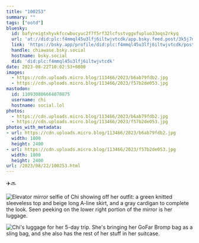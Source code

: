 ```yaml
---
title: "100253"
summary: ""
tags: ["ootd"]
bluesky:
  id: bafyreigtxhyvkfccwbucyuc2f7f5rf32lcfsstvggvfupluo33oqs2rkyq
  url: 'at://did:plc:f4mmql45u3lfj6iltwjvtcdk/app.bsky.feed.post/3k5j7mmdyfa2f'
  link: 'https://bsky.app/profile/did:plc:f4mmql45u3lfj6iltwjvtcdk/post/3k5j7mmdyfa2f'
  handle: chiawase.bsky.social
  hostname: bsky.social
  did: 'did:plc:f4mmql45u3lfj6iltwjvtcdk'
date: 2023-08-22T10:02:53+0800
images:
  - https://cdn.uploads.micro.blog/113466/2023/b6ab79fdb2.jpg
  - https://cdn.uploads.micro.blog/113466/2023/f57b2de053.jpg
mastodon:
  id: 110930806664070875
  username: chi
  hostname: social.lol
photos:
  - https://cdn.uploads.micro.blog/113466/2023/b6ab79fdb2.jpg
  - https://cdn.uploads.micro.blog/113466/2023/f57b2de053.jpg
photos_with_metadata:
- url: https://cdn.uploads.micro.blog/113466/2023/b6ab79fdb2.jpg
  width: 1800
  height: 2400
- url: https://cdn.uploads.micro.blog/113466/2023/f57b2de053.jpg
  width: 1800
  height: 2400
url: /2023/08/22/100253.html
---
```


✈️🔜

![Elevator mirror selfie of Chi showing off her outfit: a green knitted sleeveless top and beige long A-line skirt, and a gray cardigan to complete the look. Seen peeking on the lower right portion of the mirror is her luggage.](https://chisenires.design/uploads/2023/b6ab79fdb2.jpg)

![Chi's luggage for her 5-day trip. She's bringing her GoFar Bromp bag as a sling bag, and she also has the rest of her stuff in her suitcase.](https://chisenires.design/uploads/2023/f57b2de053.jpg)
